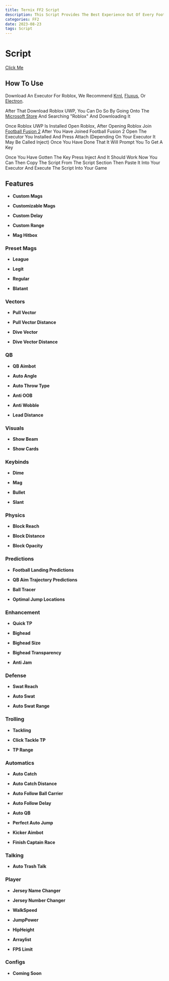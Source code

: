 ```yaml
---
title: Ternix FF2 Script
description: This Script Provides The Best Experience Out Of Every Football Fusion 2 Script Having the Same Features As Paid Scripts And More
categories: FF2
date: 2023-08-23
tags: Script
---
```




<!-- more -->



# Script
[Click Me](https://rblx-scripts.github.io/ternixff2)


## How To Use

Download An Executor For Roblox, We Recommend [Krnl](https://krnl.place/), [Fluxus](https://fluxteam.net), Or [Electron](https://ryos.lol).

After That Download Roblox UWP, You Can Do So By Going Onto The [Microsoft Store](https://apps.microsoft.com/store/apps) And Searching "Roblox" And Downloading It

Once Roblox UWP Is Installed Open Roblox, After Opening Roblox Join [Football Fusion 2](https://www.roblox.com/games/8204899140/Football-Fusion-2) After You Have Joined Football Fusion 2 Open The Executor You Installed And Press Attach (Depending On Your Executor It May Be Called Inject) Once You Have Done That It Will Prompt You To Get A Key

Once You Have Gotten The Key Press Inject And It Should Work Now You Can Then Copy The Script From The Script Section Then Paste It Into Your Executor And Execute The Script Into Your Game




## Features

* **Custom Mags**

* **Customizable Mags**

* **Custom Delay**

* **Custom Range**

* **Mag Hitbox**

### Preset Mags

* **League**
  
* **Legit**
  
* **Regular**
  
* **Blatant**

### Vectors

* **Pull Vector**
  
* **Pull Vector Distance**
  
* **Dive Vector**
  
* **Dive Vector Distance**

### QB

* **QB Aimbot**

* **Auto Angle**

* **Auto Throw Type**

* **Anti OOB**

* **Anti Wobble**

* **Lead Distance**

### Visuals

* **Show Beam**

* **Show Cards**

### Keybinds

* **Dime**

* **Mag**

* **Bullet**

* **Slant**

### Physics

* **Block Reach**

* **Block Distance**

* **Block Opacity**

### Predictions

* **Football Landing Predictions**

* **QB Aim Trajectory Predictions**

* **Ball Tracer**

* **Optimal Jump Locations**

### Enhancement

* **Quick TP**

* **Bighead**
  
* **Bighead Size**
  
* **Bighead Transparency**
  
* **Anti Jam**

### Defense

* **Swat Reach**

* **Auto Swat**

* **Auto Swat Range**

### Trolling

* **Tackling**

* **Click Tackle TP**

* **TP Range**

### Automatics

* **Auto Catch**

* **Auto Catch Distance**

* **Auto Follow Ball Carrier**

* **Auto Follow Delay**

* **Auto QB**

* **Perfect Auto Jump**

* **Kicker Aimbot**

* **Finish Captain Race**

### Talking

* **Auto Trash Talk**

### Player

* **Jersey Name Changer**

* **Jersey Number Changer**

* **WalkSpeed**

* **JumpPower**

* **HipHeight**

* **Arraylist**

* **FPS Limit**

### Configs

* **Coming Soon**

